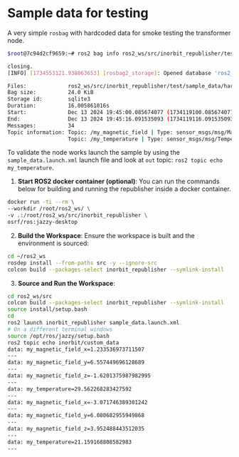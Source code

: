 # Sample data for testing

A very simple ``rosbag``  with hardcoded data for smoke testing the transformer node.

```bash
$root@7c94d2cf9659:~# ros2 bag info ros2_ws/src/inorbit_republisher/test/sample_data/hardcodedRosbag/rosbag2_2024_12_13-19_33_34_0.db3

closing.
[INFO] [1734553121.938063653] [rosbag2_storage]: Opened database 'ros2_ws/src/inorbit_republisher/test/sample_data/hardcodedRosbag/rosbag2_2024_12_13-19_33_34_0.db3' for READ_ONLY.

Files:             ros2_ws/src/inorbit_republisher/test/sample_data/hardcodedRosbag/rosbag2_2024_12_13-19_33_34_0.db3
Bag size:          24.0 KiB
Storage id:        sqlite3
Duration:          16.005861016s
Start:             Dec 13 2024 19:45:00.085674077 (1734119100.085674077)
End:               Dec 13 2024 19:45:16.091535093 (1734119116.091535093)
Messages:          34
Topic information: Topic: /my_magnetic_field | Type: sensor_msgs/msg/MagneticField | Count: 17 | Serialization Format: cdr
                   Topic: /my_temperature | Type: sensor_msgs/msg/Temperature | Count: 17 | Serialization Format: cdr

```

To validate the node works launch the sample by using the ``sample_data.launch.xml`` launch file and look at ``out`` topic: ``ros2 topic echo my_temperature``.
1. **Start ROS2 docker container (optional)**:
You can run the commands below for building and running the republisher inside a docker container.
  ```bash
  docker run -ti --rm \
  --workdir /root/ros2_ws/ \
  -v .:/root/ros2_ws/src/inorbit_republisher \
  osrf/ros:jazzy-desktop
  ```
2. **Build the Workspace**:
  Ensure the workspace is built and the environment is sourced:
  ```bash
  cd ~/ros2_ws
  rosdep install --from-paths src -y --ignore-src
  colcon build --packages-select inorbit_republisher --symlink-install
  ```
3. **Source and Run the Workspace**:
```bash
cd ros2_ws/src
colcon build --packages-select inorbit_republisher --symlink-install
source install/setup.bash
cd
ros2 launch inorbit_republisher sample_data.launch.xml
# On a different terminal windows
source /opt/ros/jazzy/setup.bash
ros2 topic echo inorbit/custom_data
data: my_magnetic_field_x=1.233536973711507
---
data: my_magnetic_field_y=6.557449696128689
---
data: my_magnetic_field_z=-1.6201375987982995
---
data: my_temperature=29.562268283427592
---
data: my_magnetic_field_x=-3.071746389301242
---
data: my_magnetic_field_y=6.080682955949868
---
data: my_magnetic_field_z=3.952488443512035
---
data: my_temperature=21.159168808582983
---
```